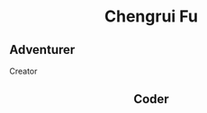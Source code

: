 

<center><h1>Chengrui Fu</h1></center>
<left><h2>Adventurer</h2></left> <center<h2>Creator</h2><center> <right><h2>Coder</h2><right>


